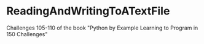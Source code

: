# ReadingAndWritingToATextFile
Challenges 105-110 of the book "Python by Example Learning to Program in 150 Challenges"
